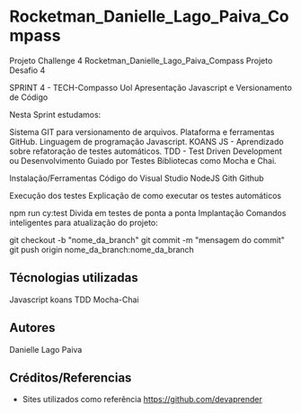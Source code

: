 # Rocketman_Danielle_Lago_Paiva_Compass
Projeto Challenge 4
Rocketman_Danielle_Lago_Paiva_Compass
Projeto Desafio 4

SPRINT 4 - TECH-Compasso Uol
Apresentação
Javascript e Versionamento de Código

Nesta Sprint estudamos:

​​​​​​​Sistema GIT para versionamento de arquivos. Plataforma e ferramentas GitHub. Linguagem de programação Javascript. KOANS JS - Aprendizado sobre refatoração de testes automáticos. TDD - Test Driven Development ou Desenvolvimento Guiado por Testes Bibliotecas como Mocha e Chai.

Instalação/Ferramentas
Código do Visual Studio NodeJS Gith Github

Execução dos testes
Explicação de como executar os testes automáticos

npm run cy:test
Divida em testes de ponta a ponta
Implantação
Comandos inteligentes para atualização do projeto:

git checkout -b "nome_da_branch" git commit -m "mensagem do commit" git push origin nome_da_branch:nome_da_branch


## Técnologias utilizadas
Javascript koans
TDD
Mocha-Chai

## Autores
Danielle Lago Paiva

## Créditos/Referencias 
* Sites utilizados como referência
https://github.com/devaprender
